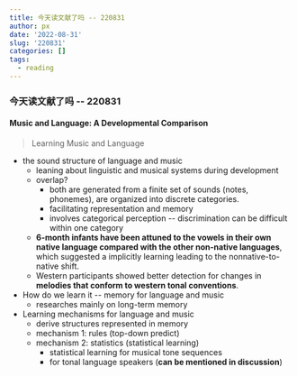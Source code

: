 ```yaml
---
title: 今天读文献了吗 -- 220831
author: px
date: '2022-08-31'
slug: '220831'
categories: []
tags:
  - reading
---
```




### 今天读文献了吗 -- 220831


#### Music and Language: A Developmental Comparison

> Learning Music and Language

- the sound structure of language and music
  - leaning about linguistic and musical systems during development
  - overlap? 
    - both are generated from a finite set of sounds (notes, phonemes), are organized into discrete categories.
    - facilitating representation and memory
    - involves categorical perception -- discrimination can be difficult within one category
  - **6-month infants have been attuned to the vowels in their own native language  compared with the other non-native languages**, which suggested a implicitly learning leading to the nonnative-to-native shift. 
  - Western participants showed better detection for changes in **melodies that conform to western tonal conventions**.
- How do we learn it -- memory for language and music
  - researches mainly on long-term memory
- Learning mechanisms for language and music 
  - derive structures represented in memory
  - mechanism 1: rules (top-down predict)
  - mechanism 2: statistics (statistical learning)
    - statistical learning for musical tone sequences
    - for tonal language speakers (**can be mentioned in discussion**)



